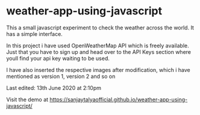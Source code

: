 # weather-app-using-javascript
This a small javascript experiment to check the weather across the world. It has a simple interface.

In this project i have used OpenWeatherMap API which is freely available. Just that you have to sign up and head over to the API Keys section where youll find your api key waiting to be used.

I have also inserted the respective images after modification, which i have mentioned as version 1, version 2 and so on

Last edited: 13th June 2020 at 2:10pm

Visit the demo at https://sanjaytalyaofficial.github.io/weather-app-using-javascript/
